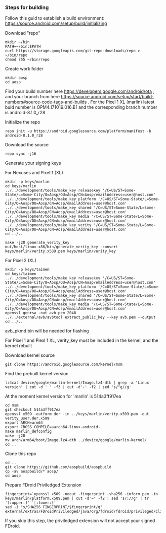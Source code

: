 ### Steps for building

Follow this guid to establish a build environment: https://source.android.com/setup/build/initializing

Download "repo"

	mkdir ~/bin
	PATH=~/bin:$PATH
	curl https://storage.googleapis.com/git-repo-downloads/repo > ~/bin/repo
	chmod 755 ~/bin/repo
	
Create work folder

	mkdir aosp
	cd aosp
	
Find your build number here https://developers.google.com/android/ota , and your branch from here https://source.android.com/setup/start/build-numbers#source-code-tags-and-builds .
For the Pixel 1 XL (marlin) latest buid number is OPM4.171019.016.B1 and the corresponding branch number is android-8.1.0_r28	

Initialize the repo

	repo init -u https://android.googlesource.com/platform/manifest -b android-8.1.0_r28
	
Download the source

	repo sync -j16
	
Generate your signing keys

 For Nexuses and Pixel 1 (XL)
 
 	mkdir -p keys/marlin
	cd keys/marlin
	../../development/tools/make_key releasekey '/C=US/ST=Some-State/L=Some-City/O=Aosp/OU=Aosp/CN=Aosp/emailAddress=user@host.com'
	../../development/tools/make_key platform '/C=US/ST=Some-State/L=Some-City/O=Aosp/OU=Aosp/CN=Aosp/emailAddress=user@host.com'
	../../development/tools/make_key shared '/C=US/ST=Some-State/L=Some-City/O=Aosp/OU=Aosp/CN=Aosp/emailAddress=user@host.com'
	../../development/tools/make_key media '/C=US/ST=Some-State/L=Some-City/O=Aosp/OU=Aosp/CN=Aosp/emailAddress=user@host.com'
	../../development/tools/make_key verity '/C=US/ST=Some-State/L=Some-City/O=Aosp/OU=Aosp/CN=Aosp/emailAddress=user@host.com'
	cd ../..
	
	make -j20 generate_verity_key
	out/host/linux-x86/bin/generate_verity_key -convert keys/marlin/verity.x509.pem keys/marlin/verity_key
	
For Pixel 2 (XL)
	 
	mkdir -p keys/taimen
	cd keys/taimen
	../../development/tools/make_key releasekey '/C=US/ST=Some-State/L=Some-City/O=Aosp/OU=Aosp/CN=Aosp/emailAddress=user@host.com'
	../../development/tools/make_key platform '/C=US/ST=Some-State/L=Some-City/O=Aosp/OU=Aosp/CN=Aosp/emailAddress=user@host.com'
	../../development/tools/make_key shared '/C=US/ST=Some-State/L=Some-City/O=Aosp/OU=Aosp/CN=Aosp/emailAddress=user@host.com'
	../../development/tools/make_key media '/C=US/ST=Some-State/L=Some-City/O=Aosp/OU=Aosp/CN=Aosp/emailAddress=user@host.com'
	openssl genrsa -out avb.pem 2048
	../../external/avb/avbtool extract_public_key --key avb.pem --output 
	cd ../..
	
avb_pkmd.bin will be needed for flashing


For Pixel 1 and Piexl 1 XL, verity_key must be included in the kernel, and the kernel rebuilt

Download kernel source

	git clone https://android.googlesource.com/kernel/msm

Find the prebuilt kernel version

	lz4cat device/google/marlin-kernel/Image.lz4-dtb | grep -a 'Linux version' | cut -d ' ' -f3 | cut -d'-' -f2 | sed 's/^g//g'
	
At the moment kernel version for 'marlin' is 514a3ff917ea

	cd msm
	git checkout 514a3ff917ea
	openssl x509 -outform der -in ../keys/marlin/verity.x509.pem -out verity_user.der.x509
	export ARCH=arm64
	export CROSS_COMPILE=aarch64-linux-android-
	make marlin_defconfig
	make -j20
	mv arch/arm64/boot/Image.lz4-dtb ../device/google/marlin-kernel/
	cd ..
	
Clone this repo

	cd ..
	git clone https://github.com/aospbuild/aospbuild
	cp -av aospbuild/* aosp/
	cd aosp
	
Prepare FDroid Priviledged Extension

	fingerprint=`openssl x509 -noout -fingerprint -sha256 -inform pem -in keys/marlin/platform.x509.pem | cut -d'=' -f2 | sed 's/://g' | tr '[:upper:]' '[:lower:]'`
	sed -i "s/SHA256_FINGERPRINT/$fingerprint/g" external/extras/FDroidPriviledged/java/org/fdroid/fdroid/privileged/ClientWhitelist.java
	
If you skip this step, the priviledged extension will not accept your signed FDroid.


